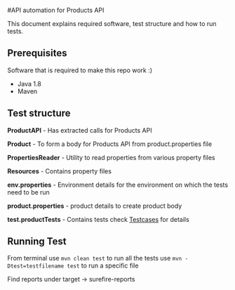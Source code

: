 #API automation for Products API

This document explains required software, test structure and how to run tests.

## Prerequisites
Software that is required to make this repo work :) 
- Java 1.8
- Maven 

## Test structure

__ProductAPI__ - Has extracted calls for Products API

__Product__ - To form a body for Products API from product.properties file

__PropertiesReader__ - Utility to read properties from various property files

__Resources__ - Contains property files

__env.properties__ - Environment details for the environment on which the tests need to be run

__product.properties__ - product details to create product body

__test.productTests__ - Contains tests check [Testcases](TESTCASES.md) for details

## Running Test

From terminal use `mvn clean test` to run all the tests
use `mvn -Dtest=testfilename test` to run a specific file

Find reports under target -> surefire-reports
